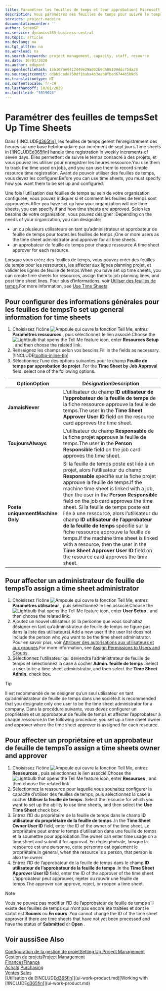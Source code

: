 ```yaml
---
title: Paramétrer les feuilles de temps et leur approbation| Microsoft Docs
description: Vous paramétrez des feuilles de temps pour suivre le temps consacré aux projets et l’utilisation des ressources, vous aider à gérer des projets, à recruter du personnel, et à anticiper vos capacités
services: project-madeira
documentationcenter: ''
author: SorenGP
ms.service: dynamics365-business-central
ms.topic: article
ms.devlang: na
ms.tgt_pltfrm: na
ms.workload: na
ms.search.keywords: project management, capacity, staff, resource
ms.date: 10/01/2020
ms.author: edupont
ms.openlocfilehash: 16b167ae9412449e29a002b9d588109ddc75da28
ms.sourcegitcommit: ddbb5cede750df1baba4b3eab8fbed6744b5b9d6
ms.translationtype: HT
ms.contentlocale: fr-CH
ms.lasthandoff: 10/01/2020
ms.locfileid: "3919028"
---
```

# <a name="set-up-time-sheets"></a><span data-ttu-id="eab6e-103">Paramétrer des feuilles de temps</span><span class="sxs-lookup"><span data-stu-id="eab6e-103">Set Up Time Sheets</span></span>
<span data-ttu-id="eab6e-104">Dans [!INCLUDE[d365fin](includes/d365fin_md.md)], les feuilles de temps gèrent l’enregistrement des heures sur une base hebdomadaire par incrément de sept jours.</span><span class="sxs-lookup"><span data-stu-id="eab6e-104">Time sheets in [!INCLUDE[d365fin](includes/d365fin_md.md)] handle time registration in weekly increments of seven days.</span></span> <span data-ttu-id="eab6e-105">Elles permettent de suivre le temps consacré à des projets, et vous pouvez les utiliser pour enregistrer les heures ressource.</span><span class="sxs-lookup"><span data-stu-id="eab6e-105">You use them to track the time used on jobs, and you can use them to record simple resource time registration.</span></span> <span data-ttu-id="eab6e-106">Avant de pouvoir utiliser des feuilles de temps, vous devez les configurer.</span><span class="sxs-lookup"><span data-stu-id="eab6e-106">Before you can use time sheets, you must specify how you want them to be set up and configured.</span></span>

<span data-ttu-id="eab6e-107">Une fois l’utilisation des feuilles de temps au sein de votre organisation configurée, vous pouvez indiquer si et comment les feuilles de temps sont approuvées.</span><span class="sxs-lookup"><span data-stu-id="eab6e-107">After you have set up how your organization will use time sheets, you can specify if and how time sheets are approved.</span></span> <span data-ttu-id="eab6e-108">Selon les besoins de votre organisation, vous pouvez désigner :</span><span class="sxs-lookup"><span data-stu-id="eab6e-108">Depending on the needs of your organization, you can designate:</span></span>

* <span data-ttu-id="eab6e-109">un ou plusieurs utilisateurs en tant qu’administrateur et approbateur de feuille de temps pour toutes les feuilles de temps ;</span><span class="sxs-lookup"><span data-stu-id="eab6e-109">One or more users as the time sheet administrator and approver for all time sheets.</span></span>
* <span data-ttu-id="eab6e-110">un approbateur de feuille de temps pour chaque ressource.</span><span class="sxs-lookup"><span data-stu-id="eab6e-110">A time sheet approver for each resource.</span></span>

<span data-ttu-id="eab6e-111">Lorsque vous créez des feuilles de temps, vous pouvez créer des feuilles de temps pour les ressources, les affecter aux lignes planning projet, et valider les lignes de feuille de temps.</span><span class="sxs-lookup"><span data-stu-id="eab6e-111">When you have set up time sheets, you can create time sheets for resources, assign them to job planning lines, and post time sheet lines.</span></span> <span data-ttu-id="eab6e-112">Pour plus d’informations, voir [Utiliser des feuilles de temps](projects-how-use-time-sheets.md).</span><span class="sxs-lookup"><span data-stu-id="eab6e-112">For more information, see [Use Time Sheets](projects-how-use-time-sheets.md).</span></span>

## <a name="to-set-up-general-information-for-time-sheets"></a><span data-ttu-id="eab6e-113">Pour configurer des informations générales pour les feuilles de temps</span><span class="sxs-lookup"><span data-stu-id="eab6e-113">To set up general information for time sheets</span></span>
1. <span data-ttu-id="eab6e-114">Choisissez l’icône ![Ampoule qui ouvre la fonction Tell Me](media/ui-search/search_small.png "Dites-moi ce que vous voulez faire"), entrez **Paramètres ressources** , puis sélectionnez le lien associé.</span><span class="sxs-lookup"><span data-stu-id="eab6e-114">Choose the ![Lightbulb that opens the Tell Me feature](media/ui-search/search_small.png "Tell me what you want to do") icon, enter **Resources Setup** , and then choose the related link.</span></span>  
2. <span data-ttu-id="eab6e-115">Renseignez les champs selon vos besoins.</span><span class="sxs-lookup"><span data-stu-id="eab6e-115">Fill in the fields as necessary.</span></span> [!INCLUDE[tooltip-inline-tip](includes/tooltip-inline-tip_md.md)]
3. <span data-ttu-id="eab6e-116">Sélectionnez l’une des options suivantes pour le champ **Feuille de temps par approbation de projet** .</span><span class="sxs-lookup"><span data-stu-id="eab6e-116">For the **Time Sheet by Job Approval** field, select one of the following options.</span></span>

| <span data-ttu-id="eab6e-117">Option</span><span class="sxs-lookup"><span data-stu-id="eab6e-117">Option</span></span> | <span data-ttu-id="eab6e-118">Désignation</span><span class="sxs-lookup"><span data-stu-id="eab6e-118">Description</span></span> |
| --- | --- |
| <span data-ttu-id="eab6e-119">**Jamais**</span><span class="sxs-lookup"><span data-stu-id="eab6e-119">**Never**</span></span> |<span data-ttu-id="eab6e-120">L’utilisateur du champ **ID utilisateur de l’approbateur de la feuille de temps** de la fiche ressource approuve la feuille de temps.</span><span class="sxs-lookup"><span data-stu-id="eab6e-120">The user in the **Time Sheet Approver User ID** field on the resource card approves the time sheet.</span></span> |
| <span data-ttu-id="eab6e-121">**Toujours**</span><span class="sxs-lookup"><span data-stu-id="eab6e-121">**Always**</span></span> |<span data-ttu-id="eab6e-122">L’utilisateur du champ **Responsable** de la fiche projet approuve la feuille de temps.</span><span class="sxs-lookup"><span data-stu-id="eab6e-122">The user in the **Person Responsible** field on the job card approves the time sheet.</span></span> |
| <span data-ttu-id="eab6e-123">**Poste uniquement**</span><span class="sxs-lookup"><span data-stu-id="eab6e-123">**Machine Only**</span></span> |<span data-ttu-id="eab6e-124">Si la feuille de temps poste est liée à un projet, alors l’utilisateur du champ **Responsable** spécifié sur la fiche projet approuve la feuille de temps.</span><span class="sxs-lookup"><span data-stu-id="eab6e-124">If the machine time sheet is linked with a job, then the user in the **Person Responsible** field on the job card approves the time sheet.</span></span> <span data-ttu-id="eab6e-125">Si la feuille de temps poste est liée à une ressource, alors l’utilisateur du champ **ID utilisateur de l’approbateur de la feuille de temps** spécifié sur la fiche ressource approuve la feuille de temps.</span><span class="sxs-lookup"><span data-stu-id="eab6e-125">If the machine time sheet is linked with a resource, then the user in the **Time Sheet Approver User ID** field on the resource card approves the time sheet.</span></span> |

## <a name="to-assign-a-time-sheet-administrator"></a><span data-ttu-id="eab6e-126">Pour affecter un administrateur de feuille de temps</span><span class="sxs-lookup"><span data-stu-id="eab6e-126">To assign a time sheet administrator</span></span>
1. <span data-ttu-id="eab6e-127">Choisissez l’icône ![Ampoule qui ouvre la fonction Tell Me](media/ui-search/search_small.png "Dites-moi ce que vous voulez faire"), entrez **Paramètres utilisateur** , puis sélectionnez le lien associé.</span><span class="sxs-lookup"><span data-stu-id="eab6e-127">Choose the ![Lightbulb that opens the Tell Me feature](media/ui-search/search_small.png "Tell me what you want to do") icon, enter **User Setup** , and then choose the related link.</span></span>  
2. <span data-ttu-id="eab6e-128">Ajoutez un nouvel utilisateur (si la personne que vous souhaitez désigner en tant qu’administrateur de feuille de temps ne figure pas dans la liste des utilisateurs).</span><span class="sxs-lookup"><span data-stu-id="eab6e-128">Add a new user if the user list does not include the person who you want to be the time sheet administrator.</span></span> <span data-ttu-id="eab6e-129">Pour en savoir plus, voir [Attribuer des autorisations aux utilisateurs et aux groupes](ui-define-granular-permissions.md).</span><span class="sxs-lookup"><span data-stu-id="eab6e-129">For more information, see [Assign Permissions to Users and Groups](ui-define-granular-permissions.md).</span></span>
3. <span data-ttu-id="eab6e-130">Sélectionnez l’utilisateur qui deviendra l’administrateur de feuille de temps et sélectionnez la case à cocher **Admin. feuille de temps** .</span><span class="sxs-lookup"><span data-stu-id="eab6e-130">Select a user to be a time sheet administrator, and then select the **Time Sheet Admin.** check box.</span></span>  

> [!TIP]  
>   <span data-ttu-id="eab6e-131">Il est recommandé de ne désigner qu’un seul utilisateur en tant qu’administrateur de feuille de temps dans une société.</span><span class="sxs-lookup"><span data-stu-id="eab6e-131">It is recommended that you designate only one user to be the time sheet administrator for a company.</span></span> <span data-ttu-id="eab6e-132">Dans la procédure suivante, vous devez configurer un propriétaire et un approbateur de feuille de temps et affecter l’approbateur à chaque ressource.</span><span class="sxs-lookup"><span data-stu-id="eab6e-132">In the following procedure, you set up a time sheet owner and approver where the time sheet approver is assigned for each resource.</span></span>  

## <a name="to-assign-a-time-sheets-owner-and-approver"></a><span data-ttu-id="eab6e-133">Pour affecter un propriétaire et un approbateur de feuille de temps</span><span class="sxs-lookup"><span data-stu-id="eab6e-133">To assign a time sheets owner and approver</span></span>
1. <span data-ttu-id="eab6e-134">Choisissez l’icône ![Ampoule qui ouvre la fonction Tell Me](media/ui-search/search_small.png "Dites-moi ce que vous voulez faire"), entrez **Ressources** , puis sélectionnez le lien associé.</span><span class="sxs-lookup"><span data-stu-id="eab6e-134">Choose the ![Lightbulb that opens the Tell Me feature](media/ui-search/search_small.png "Tell me what you want to do") icon, enter **Resources** , and then choose the related link.</span></span>
2. <span data-ttu-id="eab6e-135">Sélectionnez la ressource pour laquelle vous souhaitez configurer la capacité d’utiliser des feuilles de temps, puis sélectionnez la case à cocher **Utiliser la feuille de temps** .</span><span class="sxs-lookup"><span data-stu-id="eab6e-135">Select the resource for which you want to set up the ability to use time sheets, and then select the **Use Time Sheet** check box.</span></span>  
3. <span data-ttu-id="eab6e-136">Entrez l’ID du propriétaire de la feuille de temps dans le champ **ID utilisateur du propriétaire de la feuille de temps** .</span><span class="sxs-lookup"><span data-stu-id="eab6e-136">In the **Time Sheet Owner User ID** field, enter the ID of the owner of the time sheet.</span></span> <span data-ttu-id="eab6e-137">Le propriétaire peut entrer le temps d’utilisation dans une feuille de temps et la soumettre pour approbation.</span><span class="sxs-lookup"><span data-stu-id="eab6e-137">The owner can enter time usage on a time sheet and submit it for approval.</span></span> <span data-ttu-id="eab6e-138">En règle générale, lorsque la ressource est une personne, cette personne est également le propriétaire.</span><span class="sxs-lookup"><span data-stu-id="eab6e-138">In general, when the resource is a person, that person is also the owner.</span></span>  
4. <span data-ttu-id="eab6e-139">Entrez l’ID de l’approbateur de la feuille de temps dans le champ **ID utilisateur de l’approbateur de la feuille de temps** .</span><span class="sxs-lookup"><span data-stu-id="eab6e-139">In the **Time Sheet Approver User ID** field, enter the ID of the approver of the time sheet.</span></span> <span data-ttu-id="eab6e-140">L’approbateur peut approuver, rejeter ou rouvrir une feuille de temps.</span><span class="sxs-lookup"><span data-stu-id="eab6e-140">The approver can approve, reject, or reopen a time sheet.</span></span>  

> [!NOTE]  
>   <span data-ttu-id="eab6e-141">Vous ne pouvez pas modifier l’ID de l’approbateur de feuille de temps s’il existe des feuilles de temps qui n’ont pas encore été traitées et dont le statut est **Soumis** ou **En cours** .</span><span class="sxs-lookup"><span data-stu-id="eab6e-141">You cannot change the ID of the time sheet approver if there are time sheets that have not yet been processed and have the status of **Submitted** or **Open** .</span></span>

## <a name="see-also"></a><span data-ttu-id="eab6e-142">Voir aussi</span><span class="sxs-lookup"><span data-stu-id="eab6e-142">See Also</span></span>
[<span data-ttu-id="eab6e-143">Configuration de la gestion de projet</span><span class="sxs-lookup"><span data-stu-id="eab6e-143">Setting Up Project Management</span></span>](projects-setup-projects.md)  
[<span data-ttu-id="eab6e-144">Gestion de projets</span><span class="sxs-lookup"><span data-stu-id="eab6e-144">Project Management</span></span>](projects-manage-projects.md)  
[<span data-ttu-id="eab6e-145">Finances</span><span class="sxs-lookup"><span data-stu-id="eab6e-145">Finance</span></span>](finance.md)  
<span data-ttu-id="eab6e-146">[Achats](purchasing-manage-purchasing.md)       </span><span class="sxs-lookup"><span data-stu-id="eab6e-146">[Purchasing](purchasing-manage-purchasing.md)       </span></span>  
<span data-ttu-id="eab6e-147">[Ventes](sales-manage-sales.md)    </span><span class="sxs-lookup"><span data-stu-id="eab6e-147">[Sales](sales-manage-sales.md)    </span></span>  
<span data-ttu-id="eab6e-148">[Utilisation de [!INCLUDE[d365fin](includes/d365fin_md.md)]](ui-work-product.md)</span><span class="sxs-lookup"><span data-stu-id="eab6e-148">[Working with [!INCLUDE[d365fin](includes/d365fin_md.md)]](ui-work-product.md)</span></span>  

